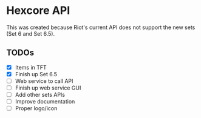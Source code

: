 # Hexcore API

This was created because Riot's current API does not support the new sets (Set 6 and Set 6.5).

## TODOs
- [x] Items in TFT
- [x] Finish up Set 6.5
- [ ] Web service to call API
- [ ] Finish up web service GUI
- [ ] Add other sets APIs
- [ ] Improve documentation
- [ ] Proper logo/icon
